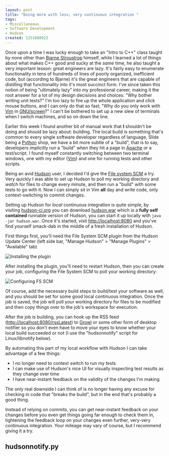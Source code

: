 ```yaml
--- 
layout: post
title: "Doing more with less; very continuous integration "
tags: 
- Miscellaneous
- Software Development
- Hudson
created: 1251880922
---
```

Once upon a time I was lucky enough to take an "Intro to C++" 
class taught by none other than 
[Bjarne Stroustrop](http://en.wikipedia.org/wiki/Bjarne_Stroustrup)
himself, while I learned a lot of things about what makes C++ good and sucky 
at the *same* time, he also taught a very important lesson: great engineers are lazy.
It's fairly easy to enumerate functionality in tens of hundreds of lines of poorly
organized, inefficient code, but (according to Bjarne) it's the great engineers
that are capable of distilling that functionality into it's most succinct 
form. I've since taken this notion of being "ultimately lazy" into my 
professional career, making it the root answer for a lot of my design decisions 
and choices: "Why bother writing unit tests?" I'm too lazy to fire up the whole 
application and click mouse buttons, and I can only do that so fast; "Why do you only
work with <a id="aptureLink_qYcERvYA4N" href="http://en.wikipedia.org/wiki/Vim%20%28text%20editor%29">Vim</a> in <a id="aptureLink_m0DuZkisMf" href="http://en.wikipedia.org/wiki/GNU%20Screen">GNU/screen</a>?" I can't be bothered to set up a new slew of terminals 
when I switch machines, and so on down the line.

Earlier this week I found another bit of manual work that **I** shouldn't 
be doing and should be lazy about: building. The local build is something 
that's common to every single software developer regardless of language, Slide being a <a id="aptureLink_dkAoFOcNyd" href="http://en.wikipedia.org/wiki/Python%20%28programming%20language%29">Python</a> shop, 
we have a bit more subtle of a "build", that is to say, developers implicitly 
run a "build" when they hit a page in <a id="aptureLink_FWKNbGJPnm" href="http://en.wikipedia.org/wiki/Apache%20HTTP%20Server">Apache</a> or a test/script. I found myself 
constantly switching between two terminal windows, one with my editor 
([Vim](http://www.vim.org)) and one for running tests and other scripts. 

Being an avid <a id="aptureLink_youtxiRCtA" href="http://twitter.com/hudsonci">Hudson</a> user, I decided I'd give 
the [File system SCM](http://wiki.hudson-ci.org/display/HUDSON/File+System+SCM) 
a try. Very quickly I was able to set up Hudson to poll my working directory and 
*watch* for files to change every minute, and then run a "build" with some tests 
to go with it. Now I can simply sit in Vim **all** day and write code, only 
context-switching to commit changes. 

Setting up Hudson for *local* continuous integration is quite simple, 
by visiting [hudson-ci.org](http://www.hudson-ci.org) you can download 
[hudson.war](http://hudson-ci.org/latest/hudson.war) which is a **fully self contained** 
runnable version of Hudson, you can start it up locally with `java -jar hudson.war`. 
Once it's started, visit [http://localhost:8080](http://localhost:8080) and you've find 
yourself smack-dab in the middle of a fresh installation of Hudson.


First things first, you'll need the File System SCM plugin from the Hudson Update
Center (left side bar, "Manage Hudson" > "Manage Plugins" > "Available" tab)

![Installing the plugin](http://agentdero.cachefly.net/unethicalblogger.com/images/fsscm_updatecenter.jpeg)

After installing the plugin, you'll need to restart Hudson, then you can create your 
job, configuring the File System SCM to poll your working directory:

![Configuring FS SCM](http://agentdero.cachefly.net/unethicalblogger.com/images/fsscm1.jpeg)

Of course, add the necessary build steps to build/test your software as well, and 
you should be set for some good local continuous integration. Once the job is saved, 
the job will
poll your working directory for files to be modified and then copy things over to 
the job's workspace for execution.

After the job is building, you can hook up the RSS feed 
([http://localhost:8080/rssLatest](http://localhost:8080/rssLatest)) to 
<a id="aptureLink_X0ly5HgFWB" href="http://growl.info/">Growl</a> or some 
other form of desktop notifier so you don't even have to move your eyes to know whether 
your local build succeeded or not (I use the "hudsonnotify" script for Linux/libnotify 
below).

By automating this part of my local workflow with Hudson I can take advantage of a few things:

* I no longer need to context switch to run my tests
* I can make use of Hudson's nice UI for visually inspecting test results as they change over time
* I have near-instant feedback on the validity of the changes I'm making

The only real downside I can think of is no longer having any excuse for checking 
in code that "breaks the build", but in the end that's probably a good thing. 

Instead of relying on commits, you can get near-instant feedback on your changes
before you even get things going far enough to check them in, tightening the feedback
loop on your changes even further, very-very continuous integration. Your mileage may 
vary of course, but I recommend giving it a try.


hudsonnotify.py
---------------
<script src="http://gist.github.com/179286.js"></script>


